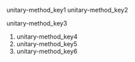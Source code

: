 unitary-method_key1
unitary-method_key2

unitary-method_key3


1. unitary-method_key4
3. unitary-method_key5
1. unitary-method_key6

